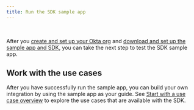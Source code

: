 ```yaml
---
title: Run the SDK sample app
---
```

<div class="oie-embedded-sdk">

<ApiLifecycle access="ie" /><br>

<StackSelector class="cleaner-selector"/>

After you [create and set up your Okta org](/docs/guides/oie-embedded-common-org-setup/aspnet/main/)
and [download and set up the sample app and SDK](/docs/guides/oie-embedded-common-download-setup-app/aspnet/main/), you can take the next step to test the SDK sample app.

<StackSelector snippet="testapp" noSelector />

## Work with the use cases

After you have successfully run the sample app, you can build your own integration by using the sample app as your guide. See [Start with a use case overview](/docs/guides/oie-embedded-sdk-use-cases/aspnet/oie-embedded-sdk-use-case-overview/) to explore the use cases that are available with the SDK.

</div>
